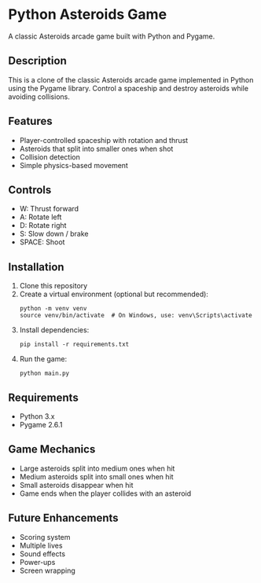 # Python Asteroids Game

A classic Asteroids arcade game built with Python and Pygame.

## Description

This is a clone of the classic Asteroids arcade game implemented in Python using the Pygame library. Control a spaceship and destroy asteroids while avoiding collisions.

## Features

- Player-controlled spaceship with rotation and thrust
- Asteroids that split into smaller ones when shot
- Collision detection
- Simple physics-based movement

## Controls

- W: Thrust forward
- A: Rotate left
- D: Rotate right
- S: Slow down / brake
- SPACE: Shoot

## Installation

1. Clone this repository
2. Create a virtual environment (optional but recommended):
   ```
   python -m venv venv
   source venv/bin/activate  # On Windows, use: venv\Scripts\activate
   ```
3. Install dependencies:
   ```
   pip install -r requirements.txt
   ```
4. Run the game:
   ```
   python main.py
   ```

## Requirements

- Python 3.x
- Pygame 2.6.1

## Game Mechanics

- Large asteroids split into medium ones when hit
- Medium asteroids split into small ones when hit
- Small asteroids disappear when hit
- Game ends when the player collides with an asteroid

## Future Enhancements

- Scoring system
- Multiple lives
- Sound effects
- Power-ups
- Screen wrapping
